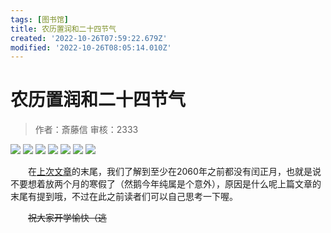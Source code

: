 ```yaml
---
tags: [图书馆]
title: 农历置润和二十四节气
created: '2022-10-26T07:59:22.679Z'
modified: '2022-10-26T08:05:14.010Z'
---
```


# 农历置润和二十四节气

> 作者：斎藤信
审核：2333

<img src="https://tvax3.sinaimg.cn/large/006UcwnJly1h7iqyd5jd4j30u016fq4w.jpg"/>
<img src="https://tvax3.sinaimg.cn/large/006UcwnJly1h7iqytzod6j30u016gtc8.jpg"/>
<img src="https://tva2.sinaimg.cn/large/006UcwnJly1h7iqz4w86zj30u016fdi5.jpg"/>
<img src="https://tvax2.sinaimg.cn/large/006UcwnJly1h7iqzdg5m7j30u016gq70.jpg"/>
<img src="https://tva2.sinaimg.cn/large/006UcwnJly1h7iqztq1myj30u016ftbq.jpg"/>
<img src="https://tva4.sinaimg.cn/large/006UcwnJly1h7ir09l1tuj30u016gadt.jpg"/>
<img src="https://tvax2.sinaimg.cn/large/006UcwnJly1h7ir0p6uwxj30u016gtcc.jpg"/>


&emsp;&emsp;在<a href="http://apc-scienceunion.github.io/2020/01/30/%E9%97%B0%E5%B9%B4%E5%8A%A0%E7%8F%AD%E6%9C%89%E5%B7%A5%E8%B5%84%E5%90%97%EF%BC%9F/">上次文章</a>的末尾，我们了解到至少在2060年之前都没有闰正月，也就是说不要想着放两个月的寒假了（然鹅今年纯属是个意外），原因是什么呢上篇文章的末尾有提到哦，不过在此之前读者们可以自己思考一下喔。

&emsp;&emsp;<strike>祝大家开学愉快（逃</strike>
